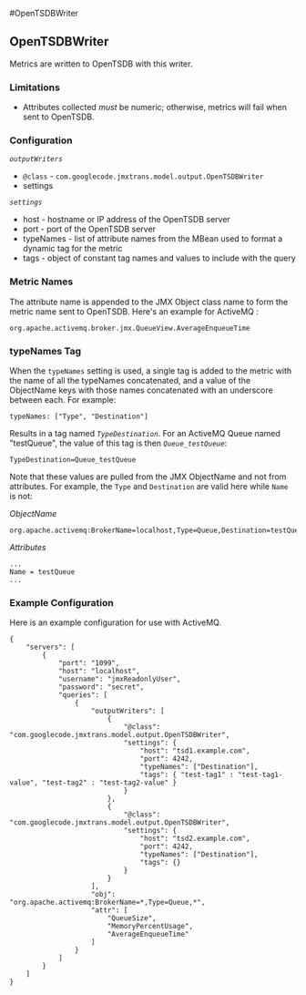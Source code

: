 #OpenTSDBWriter

## OpenTSDBWriter

Metrics are written to OpenTSDB with this writer.

### Limitations

* Attributes collected *must* be numeric; otherwise, metrics will fail when sent to OpenTSDB.


### Configuration

*```outputWriters```*
* ```@class``` - ```com.googlecode.jmxtrans.model.output.OpenTSDBWriter```
* settings

*```settings```*
* host - hostname or IP address of the OpenTSDB server
* port - port of the OpenTSDB server
* typeNames - list of attribute names from the MBean used to format a dynamic tag for the metric
* tags - object of constant tag names and values to include with the query


### Metric Names

The attribute name is appended to the JMX Object class name to form the metric name sent to OpenTSDB.
Here's an example for ActiveMQ :

```
org.apache.activemq.broker.jmx.QueueView.AverageEnqueueTime
```


### typeNames Tag

When the ```typeNames``` setting is used, a single tag is added to the metric with the name of all the typeNames
concatenated, and a value of the ObjectName keys with those names concatenated with an underscore between each.
For example:

```
typeNames: ["Type", "Destination"]
```

Results in a tag named *```TypeDestination```*.  For an ActiveMQ Queue named "testQueue", the value of this tag is
then *```Queue_testQueue```*:


```
TypeDestination=Queue_testQueue
```

Note that these values are pulled from the JMX ObjectName and not from attributes.  For example, the ```Type``` and
```Destination``` are valid here while ```Name``` is not:

*ObjectName*
```
org.apache.activemq:BrokerName=localhost,Type=Queue,Destination=testQueue
```

*Attributes*
```
...
Name = testQueue
...
```



### Example Configuration

Here is an example configuration for use with ActiveMQ.

```
{
    "servers": [
        {
            "port": "1099",
            "host": "localhost",
            "username": "jmxReadonlyUser",
            "password": "secret",
            "queries": [
                {
                    "outputWriters": [
                        {
                            "@class": "com.googlecode.jmxtrans.model.output.OpenTSDBWriter",
                            "settings": {
                                "host": "tsd1.example.com",
                                "port": 4242,
                                "typeNames": ["Destination"],
                                "tags": { "test-tag1" : "test-tag1-value", "test-tag2" : "test-tag2-value" }
                            }
                        },
                        {
                            "@class": "com.googlecode.jmxtrans.model.output.OpenTSDBWriter",
                            "settings": {
                                "host": "tsd2.example.com",
                                "port": 4242,
                                "typeNames": ["Destination"],
                                "tags": {}
                            }
                        }
                    ],
                    "obj": "org.apache.activemq:BrokerName=*,Type=Queue,*",
                    "attr": [
                        "QueueSize",
                        "MemoryPercentUsage",
                        "AverageEnqueueTime"
                    ]
                }
            ]
        }
    ]
}
```
